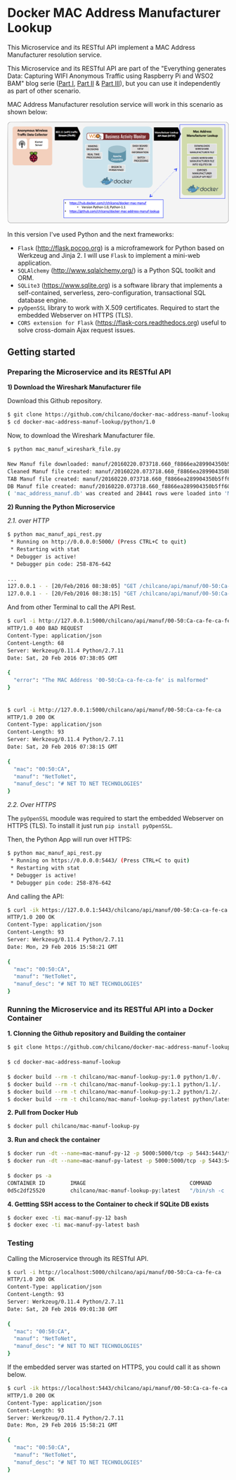 # Docker MAC Address Manufacturer Lookup


This Microservice and its RESTful API implement a MAC Address Manufacturer resolution service.

This Microservice and its RESTful API are part of the "Everything generates Data: Capturing WIFI Anonymous Traffic using Raspberry Pi and WSO2 BAM" blog serie ([Part I](http://ow.ly/YcEf1), [Part II](http://ow.ly/YcEgz) & [Part III](http://ow.ly/YcEij)), but you can use it independently as part of other scenario.


MAC Address Manufacturer resolution service will work in this scenario as shown below:

![The MAC Address Manufacturer Lookup Docker Container](https://github.com/chilcano/docker-mac-address-manuf-lookup/blob/master/chilcano_docker_microservice_mac_address_manuf_lookup_2.png "The MAC Address Manufacturer Lookup Docker Container")


In this version I've used Python and the next frameworks:


- `Flask` (http://flask.pocoo.org) is a microframework for Python based on Werkzeug and Jinja 2. I will use `Flask` to implement a mini-web application.
- `SQLAlchemy` (http://www.sqlalchemy.org/) is a Python SQL toolkit and ORM.
- `SQLite3` (https://www.sqlite.org) is a software library that implements a self-contained, serverless, zero-configuration, transactional SQL database engine.
- `pyOpenSSL` library to work with X.509 certificates. Required to start the embedded Webserver on HTTPS (TLS).
- `CORS extension for Flask` (https://flask-cors.readthedocs.org) useful to solve cross-domain Ajax request issues.


## Getting started

### Preparing the Microservice and its RESTful API

__1) Download the Wireshark Manufacturer file__


Download this Github repository.

```bash
$ git clone https://github.com/chilcano/docker-mac-address-manuf-lookup.git
$ cd docker-mac-address-manuf-lookup/python/1.0
```

Now, to download the Wireshark Manufacturer file.

```bash
$ python mac_manuf_wireshark_file.py

New Manuf file downloaded: manuf/20160220.073718.660_f8866ea289904350b5ff60ffda53edca_ok
Cleaned Manuf file created: manuf/20160220.073718.660_f8866ea289904350b5ff60ffda53edca_ok_cleaned
TAB Manuf file created: manuf/20160220.073718.660_f8866ea289904350b5ff60ffda53edca_ok_cleaned.tab
DB Manuf file created: manuf/20160220.073718.660_f8866ea289904350b5ff60ffda53edca_ok_cleaned.tab.db
( 'mac_address_manuf.db' was created and 28441 rows were loaded into 'MacAddressManuf' table. )
```

__2) Running the Python Microservice__


_2.1. over HTTP_


```bash
$ python mac_manuf_api_rest.py
 * Running on http://0.0.0.0:5000/ (Press CTRL+C to quit)
 * Restarting with stat
 * Debugger is active!
 * Debugger pin code: 258-876-642

...
127.0.0.1 - - [20/Feb/2016 08:38:05] "GET /chilcano/api/manuf/00-50:Ca-ca-fe-ca-fe HTTP/1.1" 400 -
127.0.0.1 - - [20/Feb/2016 08:38:15] "GET /chilcano/api/manuf/00-50:Ca-ca-fe-ca HTTP/1.1" 200 -

```

And from other Terminal to call the API Rest.

```bash
$ curl -i http://127.0.0.1:5000/chilcano/api/manuf/00-50:Ca-ca-fe-ca-fe
HTTP/1.0 400 BAD REQUEST
Content-Type: application/json
Content-Length: 68
Server: Werkzeug/0.11.4 Python/2.7.11
Date: Sat, 20 Feb 2016 07:38:05 GMT

{
  "error": "The MAC Address '00-50:Ca-ca-fe-ca-fe' is malformed"
}


$ curl -i http://127.0.0.1:5000/chilcano/api/manuf/00-50:Ca-ca-fe-ca
HTTP/1.0 200 OK
Content-Type: application/json
Content-Length: 93
Server: Werkzeug/0.11.4 Python/2.7.11
Date: Sat, 20 Feb 2016 07:38:15 GMT

{
  "mac": "00:50:CA",
  "manuf": "NetToNet",
  "manuf_desc": "# NET TO NET TECHNOLOGIES"
}
```


_2.2. Over HTTPS_


The `pyOpenSSL` moodule was required to start the embedded Webserver on HTTPS (TLS).
To install it just run `pip install pyOpenSSL`.

Then, the Python App will run over HTTPS:

```bash
$ python mac_manuf_api_rest.py
 * Running on https://0.0.0.0:5443/ (Press CTRL+C to quit)
 * Restarting with stat
 * Debugger is active!
 * Debugger pin code: 258-876-642
```

And calling the API:

```bash
$ curl -ik https://127.0.0.1:5443/chilcano/api/manuf/00-50:Ca-ca-fe-ca
HTTP/1.0 200 OK
Content-Type: application/json
Content-Length: 93
Server: Werkzeug/0.11.4 Python/2.7.11
Date: Mon, 29 Feb 2016 15:58:21 GMT

{
  "mac": "00:50:CA",
  "manuf": "NetToNet",
  "manuf_desc": "# NET TO NET TECHNOLOGIES"
}
```

### Running the Microservice and its RESTful API into a Docker Container

__1. Clonning the Github repository and Building the container__

```bash
$ git clone https://github.com/chilcano/docker-mac-address-manuf-lookup.git

$ cd docker-mac-address-manuf-lookup

$ docker build --rm -t chilcano/mac-manuf-lookup-py:1.0 python/1.0/.
$ docker build --rm -t chilcano/mac-manuf-lookup-py:1.1 python/1.1/.
$ docker build --rm -t chilcano/mac-manuf-lookup-py:1.2 python/1.2/.
$ docker build --rm -t chilcano/mac-manuf-lookup-py:latest python/latest/.
```

__2. Pull from Docker Hub__

```bash
$ docker pull chilcano/mac-manuf-lookup-py
```


__3. Run and check the container__

```bash
$ docker run -dt --name=mac-manuf-py-12 -p 5000:5000/tcp -p 5443:5443/tcp chilcano/mac-manuf-lookup-py:1.2
$ docker run -dt --name=mac-manuf-py-latest -p 5000:5000/tcp -p 5443:5443/tcp chilcano/mac-manuf-lookup-py:latest

$ docker ps -a
CONTAINER ID        IMAGE                                 COMMAND                  CREATED             STATUS              PORTS                                            NAMES
0d5c2df25520        chilcano/mac-manuf-lookup-py:latest   "/bin/sh -c 'pytho..."   8 seconds ago       Up 6 seconds        0.0.0.0:5000->5000/tcp, 0.0.0.0:5443->5443/tcp   mac-manuf-py-latest
```

__4. Gettting SSH access to the Container to check if SQLite DB exists__

```bash
$ docker exec -ti mac-manuf-py-12 bash
$ docker exec -ti mac-manuf-py-latest bash
```


### Testing


Calling the Microservice through its RESTful API.

```bash
$ curl -i http://localhost:5000/chilcano/api/manuf/00-50:Ca-ca-fe-ca
HTTP/1.0 200 OK
Content-Type: application/json
Content-Length: 93
Server: Werkzeug/0.11.4 Python/2.7.11
Date: Sat, 20 Feb 2016 09:01:38 GMT

{
  "mac": "00:50:CA",
  "manuf": "NetToNet",
  "manuf_desc": "# NET TO NET TECHNOLOGIES"
}
```

If the embedded server was started on HTTPS, you could call it as shown below.

```bash
$ curl -ik https://localhost:5443/chilcano/api/manuf/00-50:Ca-ca-fe-ca
HTTP/1.0 200 OK
Content-Type: application/json
Content-Length: 93
Server: Werkzeug/0.11.4 Python/2.7.11
Date: Mon, 29 Feb 2016 15:58:21 GMT

{
  "mac": "00:50:CA",
  "manuf": "NetToNet",
  "manuf_desc": "# NET TO NET TECHNOLOGIES"
}
```
